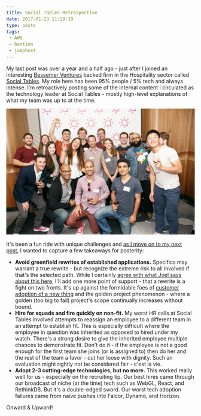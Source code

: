 ```yaml
---
title: Social Tables Retrospective
date: 2017-01-23 11:29:10
type: posts
tags:
 - AWS
 - bastion
 - jumphost
---
```

My last post was over a year and a half ago - just after I joined an interesting [Bessemer Ventures](https://www.bvp.com/) backed firm in the Hospitality sector called [Social Tables](https://www.socialtables.com).
My role here has been 95% people / 5% tech and always intense. I'm retroactively posting some of the internal content I circulated as the technology leader at Social Tables - mostly high-level explanations of what my team was up to at the time.

![Social Tables Team](/images/social-tables-team.jpeg)

It's been a fun ride with unique challenges and [as I move on to my next post](https://healthprize.com/), I wanted to capture a few takeaways for posterity:

*  **Avoid greenfield rewrites of established applications.** Specifics may warrant a true rewrite - but recognize the extreme risk to all involved if that's the selected path. While I certainly [agree with what Joel says about this here](https://www.joelonsoftware.com/2000/04/06/things-you-should-never-do-part-i/), I'll add one more point of support - that a rewrite is a fight on two fronts. It's up against the formidable foes of [customer adoption of a new thing](https://smile.amazon.com/Who-Moved-My-Cheese-Amazing/dp/0399144463) and the golden project phenomenon - where a golden (too big to fail) project's scope continually increases without bound.
*  **Hire for squads and fire quickly on non-fit.** My worst HR calls at Social Tables involved attempts to reassign an employee to a different team in an attempt to establish fit. This is especially difficult where the employee in question was inherited as opposed to hired under my watch. There's a strong desire to give the inherited employee multiple chances to demonstrate fit. Don't do it - if the employee is not a good enough for the first team she joins (or is assigned to) then do her and the rest of the team a favor - cut her loose with dignity. Such an evaluation might rightly not be considered fair - c'est la vie.
* **Adopt 2-3 cutting-edge technologies, but no more.** This worked really well for us - especially on the recruiting tip. Our best hires came through our broadcast of niche (at the time) tech such as WebGL, React, and RethinkDB. But it's a double-edged sword. Our worst tech adoption failures came from naive pushes into Falcor, Dynamo, and Horizon.

Onward & Upward!
